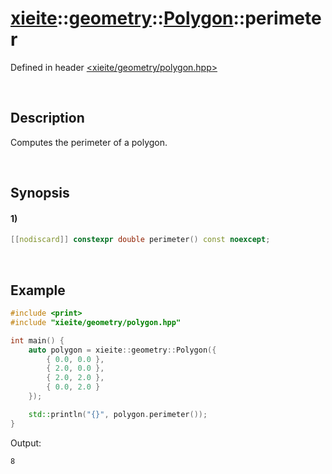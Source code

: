 # [xieite](../../../../../xieite.md)\:\:[geometry](../../../../../geometry.md)\:\:[Polygon<Number>](../../../polygon.md)\:\:perimeter
Defined in header [<xieite/geometry/polygon.hpp>](../../../../../../include/xieite/geometry/polygon.hpp)

&nbsp;

## Description
Computes the perimeter of a polygon.

&nbsp;

## Synopsis
#### 1)
```cpp
[[nodiscard]] constexpr double perimeter() const noexcept;
```

&nbsp;

## Example
```cpp
#include <print>
#include "xieite/geometry/polygon.hpp"

int main() {
    auto polygon = xieite::geometry::Polygon({
        { 0.0, 0.0 },
        { 2.0, 0.0 },
        { 2.0, 2.0 },
        { 0.0, 2.0 }
    });

    std::println("{}", polygon.perimeter());
}
```
Output:
```
8
```
